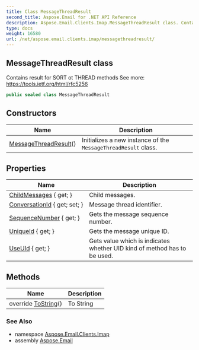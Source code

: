 ```yaml
---
title: Class MessageThreadResult
second_title: Aspose.Email for .NET API Reference
description: Aspose.Email.Clients.Imap.MessageThreadResult class. Contains result for SORT ot THREAD methods See more https//tools.ietf.org/html/rfc5256
type: docs
weight: 16580
url: /net/aspose.email.clients.imap/messagethreadresult/
---
```

## MessageThreadResult class

Contains result for SORT ot THREAD methods See more: https://tools.ietf.org/html/rfc5256

```csharp
public sealed class MessageThreadResult
```

## Constructors

| Name | Description |
| --- | --- |
| [MessageThreadResult](messagethreadresult/)() | Initializes a new instance of the `MessageThreadResult` class. |

## Properties

| Name | Description |
| --- | --- |
| [ChildMessages](../../aspose.email.clients.imap/messagethreadresult/childmessages/) { get; } | Child messages. |
| [ConversationId](../../aspose.email.clients.imap/messagethreadresult/conversationid/) { get; set; } | Message thread identifier. |
| [SequenceNumber](../../aspose.email.clients.imap/messagethreadresult/sequencenumber/) { get; } | Gets the message sequence number. |
| [UniqueId](../../aspose.email.clients.imap/messagethreadresult/uniqueid/) { get; } | Gets the message unique ID. |
| [UseUId](../../aspose.email.clients.imap/messagethreadresult/useuid/) { get; } | Gets value which is indicates whether UID kind of method has to be used. |

## Methods

| Name | Description |
| --- | --- |
| override [ToString](../../aspose.email.clients.imap/messagethreadresult/tostring/)() | To String |

### See Also

* namespace [Aspose.Email.Clients.Imap](../../aspose.email.clients.imap/)
* assembly [Aspose.Email](../../)


